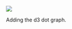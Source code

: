 ![](https://db-feed.s3.amazonaws.com/legacy/Screen_Shot_2017-04-12_at_3_13_41_PM-1492024455073.png)

Adding the d3 dot graph.
